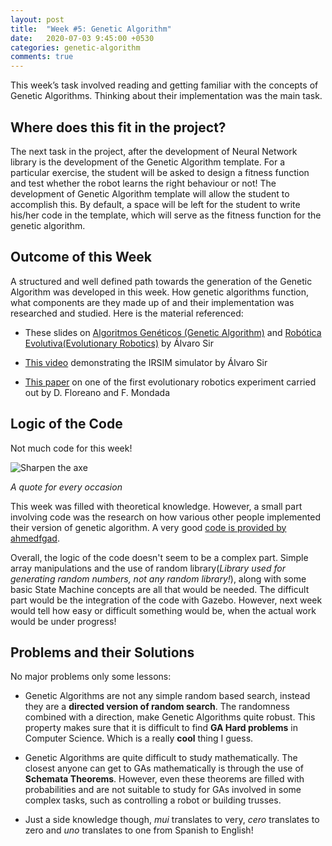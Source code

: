 ```yaml
---
layout: post
title:  "Week #5: Genetic Algorithm"
date:   2020-07-03 9:45:00 +0530
categories: genetic-algorithm
comments: true
---
```

This week’s task involved reading and getting familiar with the concepts of Genetic Algorithms. Thinking about their implementation was the main task.

## Where does this fit in the project?
The next task in the project, after the development of Neural Network library is the development of the Genetic Algorithm template. For a particular exercise, the student will be asked to design a fitness function and test whether the robot learns the right behaviour or not! The development of Genetic Algorithm template will allow the student to accomplish this. By default, a space will be left for the student to write his/her code in the template, which will serve as the fitness function for the genetic algorithm.

## Outcome of this Week
A structured and well defined path towards the generation of the Genetic Algorithm was developed in this week. How genetic algorithms function, what components are they made up of and their implementation was researched and studied. Here is the material referenced:

- These slides on [Algoritmos Genéticos (Genetic Algorithm)](http://www.robolabo.etsit.upm.es/asignaturas/irin/transparencias/AG.pdf) and [Robótica Evolutiva(Evolutionary Robotics)](http://www.robolabo.etsit.upm.es/asignaturas/irin/transparencias/ER.pdf) by Álvaro Sir

- [This video](http://www.robolabo.etsit.upm.es/asignaturas/irin/transparencias/IRIN_20200417.mp4) demonstrating the IRSIM simulator by Álvaro Sir

- [This paper](http://www.robolabo.etsit.upm.es/asignaturas/irin/papers/floreano.sab94.pdf) on one of the first evolutionary robotics experiment carried out by D. Floreano and F. Mondada

## Logic of the Code
Not much code for this week! 

![Sharpen the axe](https://i.pinimg.com/originals/47/b3/71/47b371ec19a7d762136239ef605e24f4.jpg)

*A quote for every occasion*

This week was filled with theoretical knowledge. However, a small part involving code was the research on how various other people implemented their version of genetic algorithm. A very good [code is provided by ahmedfgad](https://github.com/ahmedfgad/GeneticAlgorithmPython). 

Overall, the logic of the code doesn't seem to be a complex part. Simple array manipulations and the use of random library(*Library used for generating random numbers, not any random library!*), along with some basic State Machine concepts are all that would be needed. The difficult part would be the integration of the code with Gazebo. However, next week would tell how easy or difficult something would be, when the actual work would be under progress!

## Problems and their Solutions
No major problems only some lessons:

- Genetic Algorithms are not any simple random based search, instead they are a **directed version of random search**. The randomness combined with a direction, make Genetic Algorithms quite robust. This property makes sure that it is difficult to find **GA Hard problems** in Computer Science. Which is a really **cool** thing I guess.

- Genetic Algorithms are quite difficult to study mathematically. The closest anyone can get to GAs mathematically is through the use of **Schemata Theorems**. However, even these theorems are filled with probabilities and are not suitable to study for GAs involved in some complex tasks, such as controlling a robot or building trusses.

- Just a side knowledge though, *mui* translates to very, *cero* translates to zero and *uno* translates to one from Spanish to English!



